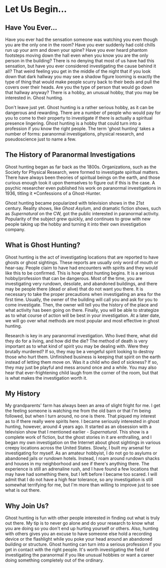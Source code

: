 # Let Us Begin...

## Have You Ever...

Have you ever had the sensation someone was watching you even though you are the only one in the room? Have you ever suddenly had cold chills run up your arm and down your spine? Have you ever heard phantom footsteps moving down the hall even when you know you are the only person in the building? There is no denying that most of us have had this sensation, but have you ever considered investigating the cause behind it all? That weird feeling you get in the middle of the night that if you look down that dark hallway you may see a shadow figure looming is exactly the type of thing that would make people scurry back to their beds and pull the covers over their heads. Are you the type of person that would go down that hallway anyway? There is a hobby, an unusual hobby, that you may be interested in. Ghost hunting.

Don't leave just yet. Ghost hunting is a rather serious hobby, as it can be dangerous and rewarding. There are a number of people who would pay for you to come to their property to investigate if there is actually a spiritual presence lingering. Ghost hunting is a hobby that could turn into a profession if you know the right people. The term 'ghost hunting' takes a number of forms: paranormal investigations, physical research, and pseudoscience just to name a few. 

## The History of Paranormal Investigations

Ghost hunting began as far back as the 1800s. Organizations, such as the Society for Physical Research, were formed to investigate spiritual matters. There have always been theories of spiritual beings on the earth, and those curious enough took it upon themselves to figure out if this is the case. A psychic researcher even published his work on paranormal investigations in 1936, titling it *Confessions of a Ghost-Hunter. 

Ghost hunting became popularized with television shows in the 21st century. Reality shows, like *Ghost Asylum*, and dramatic fiction shows, such as *Supernatural* on the CW, got the public interested in paranormal activity. Popularity of the subject grew quickly, and continues to grow with new people taking up the hobby and turning it into their own investigation company. 

## What is Ghost Hunting? 

Ghost hunting is the act of investigating locations that are reported to have ghosts or ghost sightings. These reports are usually only word of mouth or hear-say. People claim to have had encounters with spirits and they would like this to be confirmed. This is how ghost hunting begins. It is a serious hobby/profession that can be dangerous. Most of the time, you are investigating very rundown, desolate, and abandoned buildings, and there may be people there (dead or alive) that do not want you there. It is necessary to take the proper precautions when investigating an area for the first time. Usually, the owner of the building will call you and ask for you to come investigate. Then, the owner will tell you the history of the place and what activity has been going on there. Finally, you will be able to strategize as to what course of action will be best in your investigation. At a later date, we will go over what methods are most popular and most effective in ghost hunting. 

Research is key in any paranormal investigation. Who lived there, what did they do for a living, and how did the die? The method of death is very important as to what kind of spirit you may be dealing with. Were they brutally murdered? If so, they may be a vengeful spirit looking to destroy those who hurt them. Unfinished business is keeping that spirit on the earth instead of letting them move on. Was it a child who died of sickness? If so, they may just be playful and mess around once and a while. You may also hear that ever-frightening child laugh from the corner of the room, but that is what makes the investigation worth it.

## My History

My grandparents' farm has always been an area of slight fright for me. I get the feeling someone is watching me from the old barn or that I'm being followed, but when I turn around, no one is there. That piqued my interest as to if there really were spirits here. I became seriously interested in ghost hunting, however, around 4 years ago. It started as an obsession with a television show that I mentioned earlier - *Supernatural*. This show is a complete work of fiction, but the ghost stories in it are enthralling, and I began my own investigation on the Internet about ghost sightings in various creepy locations across the United States. Slowly, I built my arsenal for investigating for myself. As an amateur hobbyist, I do not go to asylums or abandoned jails or rundown hotels. Instead, I roam around rundown shacks and houses in my neighborhood and see if there's anything there. The experience is still an adrenaline rush, and I have found a few locations that may have had something there, but I left before I became too scared. I will admit that I do not have a high fear tolerance, so any investigation is still somewhat terrifying for me, but I'm more than willing to improve just to see what is out there.

## Why Join Us?

Ghost hunting is fun with other people interested in finding out what is truly out there. My tip is to never go alone and do your research to know what you are doing so you don't end up hurting yourself or others. Also, hunting with others gives you an excuse to have someone else hold a recording device or the flashlight while you poke your head around an abandoned building or structure. Ghost hunting can turn into a serious profession if you get in contact with the right people. It's worth investigating the field of investigating the paranormal if you like unusual hobbies or want a career doing something completely out of the ordinary. 
